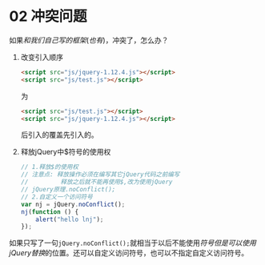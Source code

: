 # 02 冲突问题

如果$和我们自己写的框架(也有$)，冲突了，怎么办？



1. 改变引入顺序

   ```html
   <script src="js/jquery-1.12.4.js"></script>
   <script src="js/test.js"></script>
   ```

   为

   ```html
   <script src="js/test.js"></script>
   <script src="js/jquery-1.12.4.js"></script>
   ```

   后引入的覆盖先引入的。

2. 释放jQuery中$符号的使用权

   ```js
   // 1.释放$的使用权
   // 注意点: 释放操作必须在编写其它jQuery代码之前编写
   //         释放之后就不能再使用$,改为使用jQuery
   // jQuery原理.noConflict();
   // 2.自定义一个访问符号
   var nj = jQuery.noConflict();
   nj(function () {
       alert("hello lnj");
   });
   ```

如果只写了一句`jQuery.noConflict();`就相当于以后不能使用$符号但是可以使用jQuery替换$的位置。还可以自定义访问符号，也可以不指定自定义访问符号。

